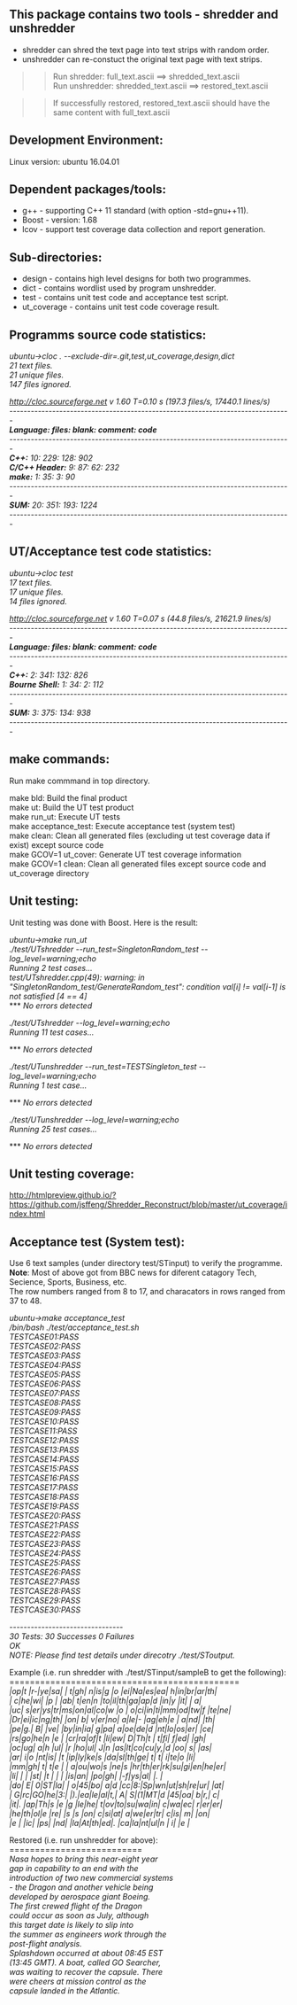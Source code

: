 This package contains two tools - shredder and unshredder
----------------------------------------------------------  
- shredder can shred the text page into text strips with random order. 
- unshredder can re-constuct the original text page with text strips. 
  
>>Run shredder: full_text.ascii ==> shredded_text.ascii  
>>Run unshredder: shredded_text.ascii ==> restored_text.ascii  
    
>>If successfully restored, restored_text.ascii should have the same content with full_text.ascii  

Development Environment: 
---------------------------------------------  
Linux version: ubuntu 16.04.01  

Dependent packages/tools:
----------------  
- g++ - supporting C++ 11 standard (with option -std=gnu++11).  
- Boost - version: 1.68
- lcov - support test coverage data collection and report generation.  

Sub-directories:
----------------  
- design - contains high level designs for both two programmes.  
- dict - contains wordlist used by program unshredder.  
- test - contains unit test code and acceptance test script.  
- ut_coverage - contains unit test code coverage result.  
  
Programms source code statistics:
----------------------------------  

*ubuntu->cloc . --exclude-dir=.git,test,ut_coverage,design,dict    
      21 text files.  
      21 unique files.  
     147 files ignored.*  
    
*http://cloc.sourceforge.net v 1.60  T=0.10 s (197.3 files/s, 17440.1 lines/s)  
\-------------------------------------------------------------------------------  
**Language:                  files:          blank:        comment:           code**  
\-------------------------------------------------------------------------------  
**C++:**                          10:            229:            128:            902  
**C/C++ Header:**                  9:             87:             62:            232  
**make:**                          1:             35:              3:             90  
\-------------------------------------------------------------------------------  
**SUM:**                          20:            351:            193:           1224  
\-------------------------------------------------------------------------------*  
  
UT/Acceptance test code statistics:  
----------------------------------  
*ubuntu->cloc test  
      17 text files.  
      17 unique files.  
      14 files ignored.*  
   
*http://cloc.sourceforge.net v 1.60  T=0.07 s (44.8 files/s, 21621.9 lines/s)  
\-------------------------------------------------------------------------------  
**Language:                     files:          blank:        comment:           code**  
\-------------------------------------------------------------------------------  
**C++:**                              2:            341:            132:            826  
**Bourne Shell:**                     1:             34:              2:            112  
\-------------------------------------------------------------------------------  
**SUM:**                             3:            375:            134:            938  
\-------------------------------------------------------------------------------*  
  
make commands:  
--------------  
Run make commmand in top directory.  
  
make bld: Build the final product  
make ut: Build the UT test product  
make run_ut: Execute UT tests  
make acceptance_test: Execute acceptance test (system test)   
make clean: Clean all generated files (excluding ut test coverage data if exist) except source code   
make GCOV=1 ut_cover: Generate UT test coverage information  
make GCOV=1 clean: Clean all generated files except source code and ut_coverage directory  
  
Unit testing:  
------------------------------   
Unit testing was done with Boost. Here is the result:
  
*ubuntu->make run_ut  
./test/UTshredder --run_test=SingletonRandom_test --log_level=warning;echo  
Running 2 test cases...  
test/UTshredder.cpp(49): warning: in "SingletonRandom_test/GenerateRandom_test": condition val[i] != val[i-1] is not satisfied [4 == 4]*      
*** *No errors detected*  
  
*./test/UTshredder --log_level=warning;echo  
Running 11 test cases...*  
  
*** *No errors detected*  
  
*./test/UTunshredder --run_test=TESTSingleton_test --log_level=warning;echo  
Running 1 test case...*  
  
*** *No errors detected*  
  
*./test/UTunshredder --log_level=warning;echo  
Running 25 test cases...*  
  
*** *No errors detected*  
  
    
Unit testing coverage:  
---------------------   
http://htmlpreview.github.io/?https://github.com/jsffeng/Shredder_Reconstruct/blob/master/ut_coverage/index.html  

Acceptance test (System test):    
------------------------------------    

Use 6 text samples (under directory test/STinput) to verify the programme.  
**Note**: Most of above got from BBC news for diferent catagory Tech, Secience, Sports, Business, etc.  
The row numbers ranged from 8 to 17, and characators in rows ranged from 37 to 48.   
  
*ubuntu->make acceptance_test  
/bin/bash ./test/acceptance_test.sh  
TESTCASE01:PASS  
TESTCASE02:PASS  
TESTCASE03:PASS  
TESTCASE04:PASS  
TESTCASE05:PASS  
TESTCASE06:PASS  
TESTCASE07:PASS  
TESTCASE08:PASS  
TESTCASE09:PASS  
TESTCASE10:PASS  
TESTCASE11:PASS  
TESTCASE12:PASS  
TESTCASE13:PASS  
TESTCASE14:PASS  
TESTCASE15:PASS  
TESTCASE16:PASS  
TESTCASE17:PASS  
TESTCASE18:PASS  
TESTCASE19:PASS  
TESTCASE20:PASS  
TESTCASE21:PASS  
TESTCASE22:PASS  
TESTCASE23:PASS  
TESTCASE24:PASS  
TESTCASE25:PASS  
TESTCASE26:PASS  
TESTCASE27:PASS  
TESTCASE28:PASS  
TESTCASE29:PASS  
TESTCASE30:PASS*  
  
\--------------------------------  
*30 Tests: 30 Successes 0 Failures  
OK  
NOTE: Please find test details under direcotry ./test/SToutput.*  
  
Example (i.e. run shredder with ./test/STinput/sampleB to get the following):  
\=============================================    
*|op|t |r-|ye|sa|  | t|gh| n|is|g |o |ei|Na|es|ea| h|in|br|ar|th|  
| c|he|wi|  |p |  |ab| t|en|n |to|il|th|ga|ap|d |in|y |it|  | a|  
|uc| s|er|ys|tr|ms|on|al|co|w |o | o|ci|in|ti|mm|od|tw|f |te|ne|  
|Dr|ei|ic|ng|th|  |on| b| v|er|no| a|le|- |ag|eh|e | a|nd|  |th|  
|pe|g.| B|  |ve|  |by|in|ia| g|pa| a|oe|de|d |nt|lo|os|er|  |ce|  
|rs|go|he|n |e |  |cr|ra|of|t |li|ew| D|Th|t | t|fi| f|ed|  |gh|  
|oc|ug| a|h |ul|  |r |ho|ul| J|n |as|lt|co|cu|y,|d |oo| s|  |as|  
|ar| i|o |nt|is|  |t |ip|ly|ke|s |da|sl|th|ge| t| t| i|te|o |li|  
|mm|gh| t| t|e |  | a|ou|wo|s |ne|s |hr|th|er|rk|su|gi|en|he|er|  
|li|  |  |  |st|  |t |  |  |  |is|an|  |po|gh|  |-f|ys|al|  |. |  
|do| E| 0|ST|la|  | o|45|bo| a|d |cc|8:|Sp|wn|ut|sh|re|ur|  |at|  
| G|rc|GO|he|3:|  |).|ea|le|al|t,| A| S|(1|MT|d |45|oa| b|r,| c|  
|it|. |ap|Th|s |e |g |le|he| t|ov|to|su|wa|in| c|wa|ec| r|er|er|  
|he|th|ol|e |re|  |s |s |on| c|si|at| a|we|er|tr| c|is| m|  |on|  
|e |  |ic|  |ps|  |nd|  |la|At|th|ed|. |ca|la|nt|ul|n | i|  |e |*  
  
Restored (i.e. run unshredder for above):  
\==========================   
*Nasa hopes to bring this near-eight year  
gap in capability to an end with the  
introduction of two new commercial systems  
\- the Dragon and another vehicle being  
developed by aerospace giant Boeing.  
The first crewed flight of the Dragon  
could occur as soon as July, although  
this target date is likely to slip into  
the summer as engineers work through the  
post-flight analysis.  
Splashdown occurred at about 08:45 EST  
(13:45 GMT). A boat, called GO Searcher,  
was waiting to recover the capsule. There  
were cheers at mission control as the  
capsule landed in the Atlantic.*  
  
